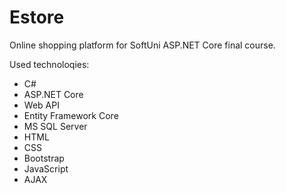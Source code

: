 # Estore
Online shopping platform for SoftUni ASP.NET Core final course.
 
Used technoloqies:
- C#
- ASP.NET Core
- Web API
- Entity Framework Core
- MS SQL Server
- HTML
- CSS
- Bootstrap
- JavaScript
- AJAX
